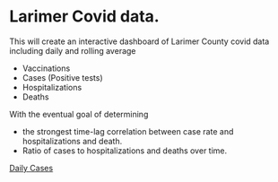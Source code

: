 # Larimer Covid data.

This will create an interactive dashboard of Larimer County covid data including daily and rolling average
* Vaccinations
* Cases (Positive tests)
* Hospitalizations
* Deaths

With the eventual goal of determining 
* the strongest time-lag correlation between case rate and hospitalizations and death.
* Ratio of cases to hospitalizations and deaths over time.


[Daily Cases](https://codyish.github.io/larimer_covid/case_figure.html)


